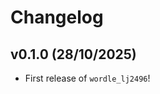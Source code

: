 # Changelog

<!--next-version-placeholder-->

## v0.1.0 (28/10/2025)

- First release of `wordle_lj2496`!